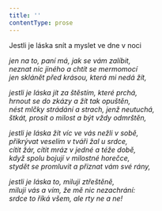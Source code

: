 ```yaml
---
title: ''
contentType: prose
---
```


<section>

Jestli je láska snít a myslet ve dne v noci

_jen na to, paní má, jak se vám zalíbit,  
neznat nic jiného a chtít se mermomocí  
jen sklánět před krásou, která mi nedá žít,_

</section>

<section>

_jestli je láska jít za štěstím, které prchá,  
hrnout se do zkázy a žít tak opuštěn,  
nést mlčky strádání a strach, jenž neutuchá,  
štkát, prosit o milost a být vždy odmrštěn,_

</section>

<section>

_jestli je láska žít víc ve vás nežli v sobě,  
přikrývat veselím v tváři žal u srdce,  
cítit žár, cítit mráz v jedné a téže době,  
když spolu bojují v milostné horečce,  
stydět se promluvit a přiznat vám své rány,_

</section>

<section>

_jestli je láska to, miluji ztřeštěně,  
miluji vás a vím, že mě nic nezachrání:  
srdce to říká všem, ale rty ne a ne!_

</section>
